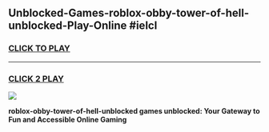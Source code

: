 
## Unblocked-Games-roblox-obby-tower-of-hell-unblocked-Play-Online #ielcl
<h3>
<a href="https://news.freeplayer.one?title=roblox-obby-tower-of-hell-unblocked&ref=3">CLICK TO PLAY</a></h3>
<hr>

<h3>
<a href="https://news.freeplayer.one?title=roblox-obby-tower-of-hell-unblocked&ref=3">CLICK 2 PLAY</a>
  
</h3>

<a href="https://news.freeplayer.one?title=roblox-obby-tower-of-hell-unblocked&ref=3"><img src="https://clearcache.store/games.png"></a>


**roblox-obby-tower-of-hell-unblocked games unblocked: Your Gateway to Fun and Accessible Online Gaming**
